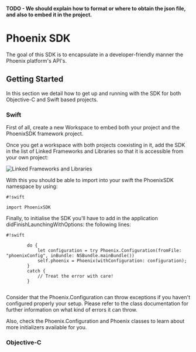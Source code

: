 **TODO - We should explain how to format or where to obtain the json file, and also to embed it in the project.**

# Phoenix SDK #

The goal of this SDK is to encapsulate in a developer-friendly manner the Phoenix platform's API's.

## Getting Started ##



In this section we detail how to get up and running with the SDK for both Objective-C and Swift based projects.

### Swift ###

First of all, create a new Workspace to embed both your project and the PhoenixSDK framework project.

Once you get a workspace with both projects coexisting in it, add the SDK in the list of Linked Frameworks and Libraries so that it is accessible from your own project:

![Linked Frameworks and Libraries](https://bitbucket.org/repo/4z6Eb8/images/3275432151-Screen%20Shot%202015-07-22%20at%2017.55.51.png)

With this you should be able to import into your swift the PhoenixSDK namespace by using:


```
#!swift

import PhoenixSDK

```

Finally, to initialise the SDK you'll have to add in the application didFinishLaunchingWithOptions: the following lines:


```
#!swift
        
        do {
            let configuration = try Phoenix.Configuration(fromFile: "phoenixConfig", inBundle: NSBundle.mainBundle())
            self.phoenix = Phoenix(withConfiguration: configuration);
        }
        catch {
            // Treat the error with care!
        }
        
```

Consider that the Phoenix.Configuration can throw exceptions if you haven't configured properly your setup. Please refer to the class documentation for further information on what kind of errors it can throw.

Also, check the Phoenix.Configuration and Phoenix classes to learn about more initializers available for you.

### Objective-C ###

